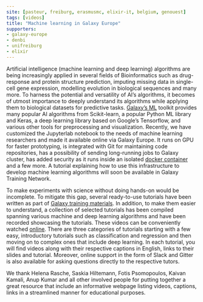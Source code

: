 ```yaml
---
site: [pasteur, freiburg, erasmusmc, elixir-it, belgium, genouest]
tags: [videos]
title: "Machine learning in Galaxy Europe" 
supporters:
- galaxy-europe
- denbi
- unifreiburg
- elixir
---
```


Artificial intelligence (machine learning and deep learning) algorithms are being increasingly applied in several fields of Bioinformatics such as drug-response 
and protein structure prediction, imputing missing data in single-cell gene expression, modelling evolution in biological sequences and many more. To harness the potential and versatility of AI’s algorithms, it becomes of utmost importance to deeply understand its algorithms while applying them to biological datasets for predictive tasks. [Galaxy’s ML](https://doi.org/10.1371/journal.pcbi.1009014) toolkit provides many popular AI algorithms from Scikit-learn, a popular Python ML library and Keras, a deep learning library based on Google’s Tensorflow, and various other tools for preprocessing and visualization. Recently, we have customized the Jupyterlab notebook to the needs of machine learning researchers and made it available online via Galaxy Europe. It runs on GPU for faster prototyping, is integrated with Git for maintaining code repositories, has a possibility of sending long-running jobs to Galaxy cluster, has added security as it runs inside an isolated [docker container](https://github.com/anuprulez/ml-jupyter-notebook) and a few more. A tutorial explaining how to use this infrastructure to develop machine learning algorithms will soon be available in Galaxy Training Network.

To make experiments with science without doing hands-on would be incomplete. To mitigate this gap, several ready-to-use tutorials have been written as part of [Galaxy training materials](https://training.galaxyproject.org/). In addition, to make them easier to understand, a collection of selected tutorials has been compiled spanning various machine and deep learning algorithms and have been recorded showcasing the tutorials. These videos can be conveniently watched [online](https://gallantries.github.io/video-library/modules/machine-learning). There are three categories of tutorials starting with a few easy, introductory tutorials such as classification and regression and then moving on to complex ones that include deep learning. In each tutorial, you will find videos along with their respective captions in English, links to their slides and tutorial. Moreover, online support in the form of Slack and Gitter is also available for asking questions directly to the respective tutors.

We thank Helena Rasche, Saskia Hiltemann, Fotis Psomopoulos, Kaivan Kamali, Anup Kumar and all other involved people for putting together a great resource that include an informative webpage listing videos, captions, links in a streamlined manner for educational purposes.
